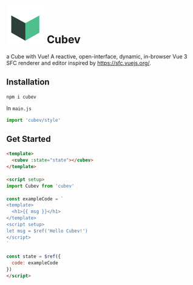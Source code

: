 # ![](https://raw.githubusercontent.com/yzITI/cubev/main/src/assets/logo.svg) Cubev

a Cube with Vue! A reactive, open-interface, dynamic, in-browser Vue 3 SFC renderer and editor inspired by <https://sfc.vuejs.org/>.

## Installation

```
npm i cubev
```

In `main.js`
```js
import 'cubev/style'
```

## Get Started

```html
<template>
  <cubev :state="state"></cubev>
</template>

<script setup>
import Cubev from 'cubev'

const exampleCode = `
<template>
  <h1>{{ msg }}</h1>
</template>
<script setup>
let msg = $ref('Hello Cubev!')
</script>
`

const state = $ref({
  code: exampleCode
})
</script>
```
